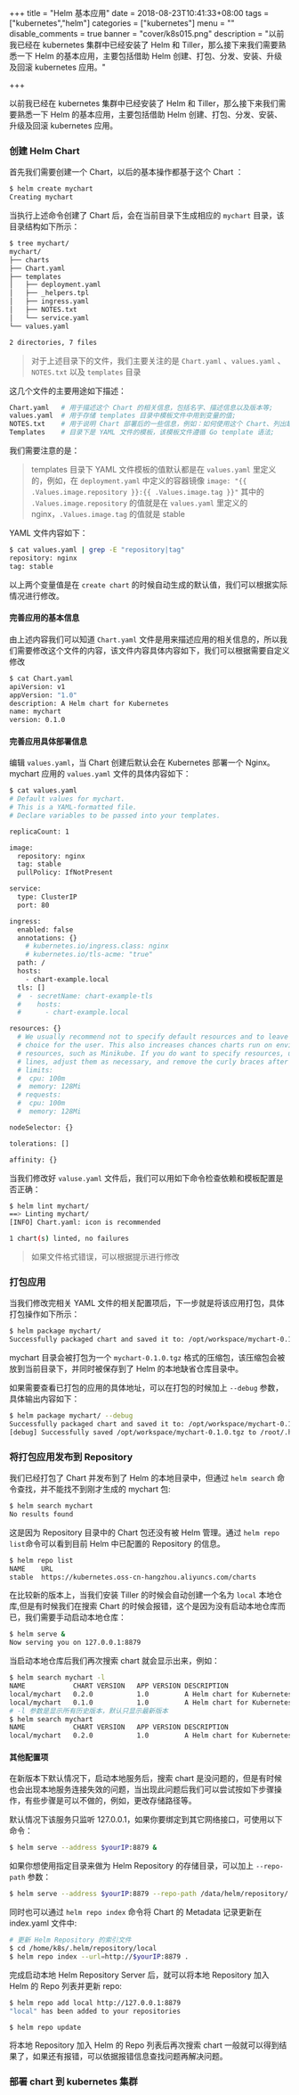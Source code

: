 +++
title = "Helm 基本应用"
date = 2018-08-23T10:41:33+08:00
tags = ["kubernetes","helm"]
categories = ["kubernetes"]
menu = ""
disable_comments = true
banner = "cover/k8s015.png"
description = "以前我已经在 kubernetes 集群中已经安装了 Helm 和 Tiller，那么接下来我们需要熟悉一下 Helm 的基本应用，主要包括借助 Helm 创建、打包、分发、安装、升级及回滚 kubernetes 应用。"

+++

以前我已经在 kubernetes 集群中已经安装了 Helm 和 Tiller，那么接下来我们需要熟悉一下 Helm 的基本应用，主要包括借助 Helm 创建、打包、分发、安装、升级及回滚 kubernetes 应用。

### 创建 Helm Chart

首先我们需要创建一个 Chart，以后的基本操作都基于这个 Chart ：

```bash
$ helm create mychart
Creating mychart
```

当执行上述命令创建了 Chart 后，会在当前目录下生成相应的 `mychart` 目录，该目录结构如下所示：

```bash
$ tree mychart/
mychart/
├── charts
├── Chart.yaml
├── templates
│   ├── deployment.yaml
│   ├── _helpers.tpl
│   ├── ingress.yaml
│   ├── NOTES.txt
│   └── service.yaml
└── values.yaml

2 directories, 7 files
```

> 对于上述目录下的文件，我们主要关注的是 `Chart.yaml` 、`values.yaml` 、`NOTES.txt`  以及 `templates` 目录

这几个文件的主要用途如下描述：

```bash
Chart.yaml   # 用于描述这个 Chart 的相关信息，包括名字、描述信息以及版本等;
values.yaml  # 用于存储 templates 目录中模板文件中用到变量的值;
NOTES.txt    # 用于说明 Chart 部署后的一些信息，例如：如何使用这个 Chart、列出缺省的设置等;
Templates    # 目录下是 YAML 文件的模板，该模板文件遵循 Go template 语法;
```

我们需要注意的是：

> templates 目录下 YAML 文件模板的值默认都是在 `values.yaml` 里定义的，例如，在 `deployment.yaml` 中定义的容器镜像 `image: "{{ .Values.image.repository }}:{{ .Values.image.tag }}"` 其中的 `.Values.image.repository` 的值就是在  `values.yaml` 里定义的 nginx，`.Values.image.tag` 的值就是 stable

YAML 文件内容如下：

```bash
$ cat values.yaml | grep -E "repository|tag"
repository: nginx
tag: stable
```

以上两个变量值是在 `create chart` 的时候自动生成的默认值，我们可以根据实际情况进行修改。

#### 完善应用的基本信息

由上述内容我们可以知道 `Chart.yaml` 文件是用来描述应用的相关信息的，所以我们需要修改这个文件的内容，该文件内容具体内容如下，我们可以根据需要自定义修改

```bash
$ cat Chart.yaml 
apiVersion: v1
appVersion: "1.0"
description: A Helm chart for Kubernetes
name: mychart
version: 0.1.0
```

#### 完善应用具体部署信息

编辑 `values.yaml`，当 Chart 创建后默认会在 Kubernetes 部署一个 Nginx。 mychart 应用的 `values.yaml` 文件的具体内容如下：

```bash
$ cat values.yaml 
# Default values for mychart.
# This is a YAML-formatted file.
# Declare variables to be passed into your templates.

replicaCount: 1

image:
  repository: nginx
  tag: stable
  pullPolicy: IfNotPresent

service:
  type: ClusterIP
  port: 80

ingress:
  enabled: false
  annotations: {}
    # kubernetes.io/ingress.class: nginx
    # kubernetes.io/tls-acme: "true"
  path: /
  hosts:
    - chart-example.local
  tls: []
  #  - secretName: chart-example-tls
  #    hosts:
  #      - chart-example.local

resources: {}
  # We usually recommend not to specify default resources and to leave this as a conscious
  # choice for the user. This also increases chances charts run on environments with little
  # resources, such as Minikube. If you do want to specify resources, uncomment the following
  # lines, adjust them as necessary, and remove the curly braces after 'resources:'.
  # limits:
  #  cpu: 100m
  #  memory: 128Mi
  # requests:
  #  cpu: 100m
  #  memory: 128Mi

nodeSelector: {}

tolerations: []

affinity: {}
```

当我们修改好 `valuse.yaml` 文件后，我们可以用如下命令检查依赖和模板配置是否正确：

```bash
$ helm lint mychart/
==> Linting mychart/
[INFO] Chart.yaml: icon is recommended

1 chart(s) linted, no failures
```

> 如果文件格式错误，可以根据提示进行修改



### 打包应用

当我们修改完相关 YAML 文件的相关配置项后，下一步就是将该应用打包，具体打包操作如下所示：

```bash
$ helm package mychart/
Successfully packaged chart and saved it to: /opt/workspace/mychart-0.1.0.tgz
```

mychart 目录会被打包为一个 `mychart-0.1.0.tgz`  格式的压缩包，该压缩包会被放到当前目录下，并同时被保存到了 Helm 的本地缺省仓库目录中。

如果需要查看已打包的应用的具体地址，可以在打包的时候加上 `--debug` 参数，具体输出内容如下：

```bash
$ helm package mychart/ --debug
Successfully packaged chart and saved it to: /opt/workspace/mychart-0.1.0.tgz
[debug] Successfully saved /opt/workspace/mychart-0.1.0.tgz to /root/.helm/repository/local
```



### 将打包应用发布到 Repository

我们已经打包了 Chart 并发布到了 Helm 的本地目录中，但通过 `helm search` 命令查找，并不能找不到刚才生成的 mychart 包:

```bash
$ helm search mychart
No results found
```

这是因为 Repository 目录中的 Chart 包还没有被 Helm 管理。通过 `helm repo list`命令可以看到目前 Helm 中已配置的 Repository 的信息。

```bash
$ helm repo list
NAME    URL
stable  https://kubernetes.oss-cn-hangzhou.aliyuncs.com/charts
```

在比较新的版本上，当我们安装 Tiller 的时候会自动创建一个名为 `local` 本地仓库,但是有时候我们在搜索 Chart 的时候会报错，这个是因为没有启动本地仓库而已，我们需要手动启动本地仓库：

```bash
$ helm serve &
Now serving you on 127.0.0.1:8879
```

当启动本地仓库后我们再次搜索 chart 就会显示出来，例如：

```bash
$ helm search mychart -l
NAME         	CHART VERSION	APP VERSION	DESCRIPTION                
local/mychart	0.2.0        	1.0        	A Helm chart for Kubernetes
local/mychart	0.1.0        	1.0        	A Helm chart for Kubernetes
# -l 参数是显示所有历史版本，默认只显示最新版本
$ helm search mychart
NAME         	CHART VERSION	APP VERSION	DESCRIPTION                
local/mychart	0.2.0        	1.0        	A Helm chart for Kubernetes
```

#### 其他配置项

在新版本下默认情况下，启动本地服务后，搜索 chart 是没问题的，但是有时候也会出现本地服务连接失效的问题，当出现此问题后我们可以尝试按如下步骤操作，有些步骤是可以不做的，例如，更改存储路径等。

默认情况下该服务只监听 127.0.0.1，如果你要绑定到其它网络接口，可使用以下命令：

```bash
$ helm serve --address $yourIP:8879 &
```

如果你想使用指定目录来做为 Helm Repository 的存储目录，可以加上 `--repo-path` 参数：

```bash
$ helm serve --address $yourIP:8879 --repo-path /data/helm/repository/ --url http://$yourIP:8879/charts/
```

同时也可以通过 `helm repo index` 命令将 Chart 的 Metadata 记录更新在 index.yaml 文件中:

```bash
# 更新 Helm Repository 的索引文件
$ cd /home/k8s/.helm/repository/local
$ helm repo index --url=http://$yourIP:8879 .
```

完成启动本地 Helm Repository Server 后，就可以将本地 Repository 加入 Helm 的 Repo 列表并更新 repo:

```bash
$ helm repo add local http://127.0.0.1:8879
"local" has been added to your repositories

$ helm repo update
```

将本地 Repository 加入 Helm 的 Repo 列表后再次搜索 chart 一般就可以得到结果了，如果还有报错，可以依据报错信息查找问题再解决问题。

### 部署 chart 到 kubernetes 集群



